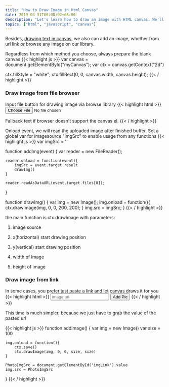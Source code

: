 ```yaml
---
title: "How to Draw Image in Html Canvas"
date: 2019-03-31T06:00:02+08:00
description: "Let's learn how to draw an image with HTML canvas. We'll see how to upload image and draw it or browse it on our machine's library"
topics: ["html", "javascript", "canvas"]
---
```


Besides, [drawing text in canvas](/how-to-draw-text-in-html-canvas/), we also can add an image, whether from url link or browse any image on our library.

Regardless from which method you choose, always prepare the blank canvas
{{< highlight js >}}
var canvas = document.getElementById("myCanvas");
var ctx    = canvas.getContext("2d")

ctx.fillStyle = "white";
ctx.fillRect(0, 0, canvas.width, canvas.height);
{{< / highlight >}}

### Draw image from file browser
Input file button for drawing image via browse library
{{< highlight html >}}
<input type="file" id="file" onchange="uploadImg(event)">

<canvas id="myCanvas" width="200" height="200">
Fallback text if  browser doesn't support the canvas el.
</canvas>
{{< / highlight >}}

Onload event, we will read the uploaded image after finished buffer. Set a global var for imagesource "imgSrc" to enable usage from any functions
{{< highlight js >}}
var imgSrc = ''

function addImg(event) {
    var reader = new FileReader();

    reader.onload = function(event){
        imgSrc = event.target.result
        drawImg()
    }

    reader.readAsDataURL(event.target.files[0]);
}

function drawImg() {
    var img = new Image();
    img.onload = function(){
        ctx.drawImage(img, 0, 0, 200, 200);
    }
    img.src = imgSrc;
}
{{< / highlight >}}

the main function is ctx.drawImage with parameters:

1. image source

2. x(horizontal) start drawing position

3. y(vertical) start drawing position

4. width of Image

5. height of image

### Draw image from link
In some cases, you prefer just paste a link and let canvas draws it for you
{{< highlight html >}}
<canvas id="myCanvas" width="200" height="200">
<input type="url" placeholder="image url" id="imgLink">
<button type="button" onclick="addImage()"> Add Pic </button>
{{< / highlight >}}

This time is much simpler, because we just have to grab the value of the pasted url

{{< highlight js >}}
function addImage() {
    var img = new Image()
    var size = 100

    img.onload = function(){
        ctx.save()
        ctx.drawImage(img, 0, 0, size, size)
    }

    PhotoImgSrc = document.getElementById('imgLink').value
    img.src = PhotoImgSrc
}
{{< / highlight >}}